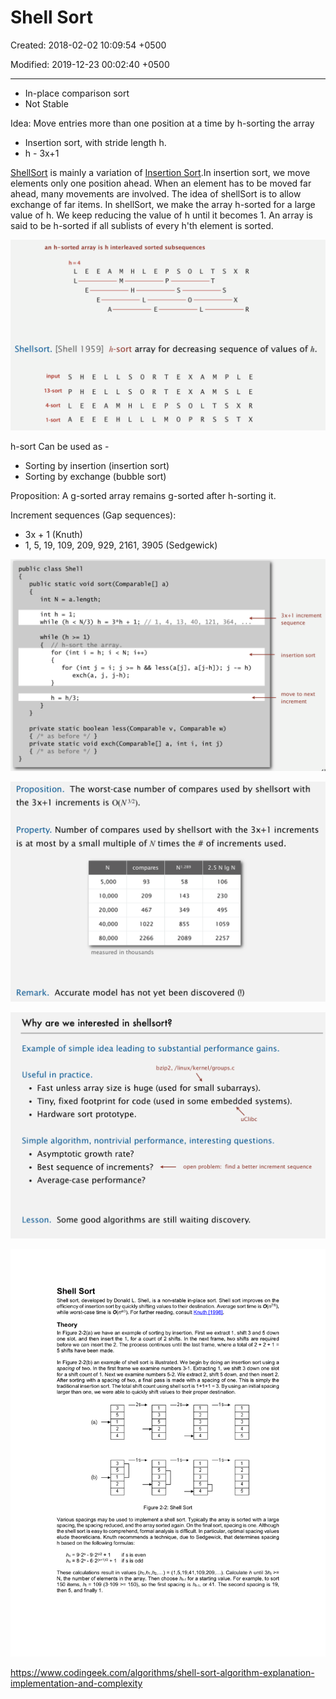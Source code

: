 # Shell Sort

Created: 2018-02-02 10:09:54 +0500

Modified: 2019-12-23 00:02:40 +0500

---

- In-place comparison sort
- Not Stable

Idea: Move entries more than one position at a time by h-sorting the array

- Insertion sort, with stride length h.
- h - 3x+1

[ShellSort](http://en.wikipedia.org/wiki/Shellsort) is mainly a variation of [Insertion Sort](http://quiz.geeksforgeeks.org/insertion-sort/).In insertion sort, we move elements only one position ahead. When an element has to be moved far ahead, many movements are involved. The idea of shellSort is to allow exchange of far items. In shellSort, we make the array h-sorted for a large value of h. We keep reducing the value of h until it becomes 1. An array is said to be h-sorted if all sublists of every h'th element is sorted.

![image](media/Shell-Sort-image1.png)

h-sort Can be used as -

- Sorting by insertion (insertion sort)
- Sorting by exchange (bubble sort)

Proposition: A g-sorted array remains g-sorted after h-sorting it.

Increment sequences (Gap sequences):

- 3x + 1 (Knuth)
- 1, 5, 19, 109, 209, 929, 2161, 3905 (Sedgewick)

![image](media/Shell-Sort-image2.png)

![image](media/Shell-Sort-image3.png)

![image](media/Shell-Sort-image4.png)

![image](media/Shell-Sort-image5.png)

<https://www.codingeek.com/algorithms/shell-sort-algorithm-explanation-implementation-and-complexity>
